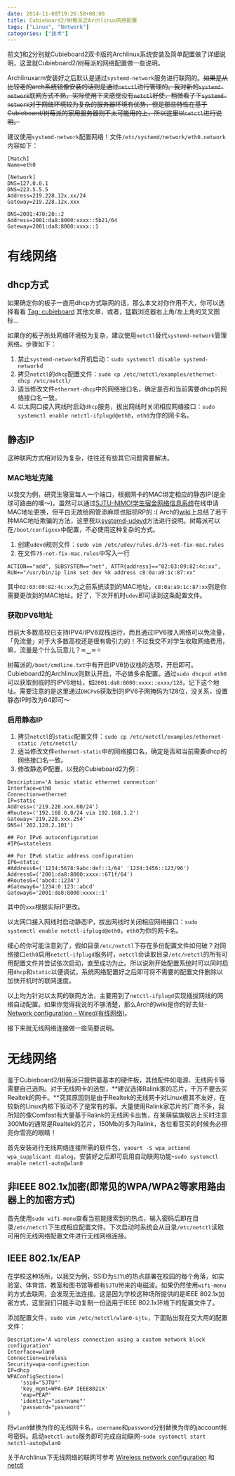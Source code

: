 ```yaml
---
date: 2014-11-08T19:26:58+08:00
title: Cubieboard2/树莓派之Archlinux网络配置
tags: ["Linux", "Network"]
categories: ["技术"]
---
```


前文[1](/posts/2014-11/2014-11-06_15-56-23/)和[2](/posts/2014-11/2014-11-07_17-21-14/)分别就Cubieboard2双卡版的Archlinux系统安装及简单配置做了详细说明，这里就Cubieboard2/树莓派的网络配置做一些说明。

Archlinuxarm安装好之后默认是通过`systemd-network`服务进行联网的。~~如果是从比较老的arch系统镜像安装的话则是通过`netctl`进行管理的。我对新的`systemd-network`联网方式不熟，实际使用下来感觉没有`netctl`好使，稍微看了下`systemd-network`对于网络环境较为复杂的服务器环境有优势，但是那些特性在基于Cubieboard/树莓派的家用服务器则不太可能用的上，所以这里以`netctl`进行说明。~~

建议使用`systemd-network`配置网络！文件`/etc/systemd/network/eth0.network`内容如下：
```
[Match]
Name=eth0

[Network]
DNS=127.0.0.1
DNS=223.5.5.5
Address=219.228.12x.xx/24
Gateway=219.228.12x.xxx

DNS=2001:470:20::2
Address=2001:da8:8000:xxxx::5b21/64
Gateway=2001:da8:8000:xxxx::1
```

# 有线网络  

## dhcp方式  

如果确定你的板子一直用dhcp方式联网的话，那么本文对你作用不大，你可以选择看看 [Tag: cubieboard](http://blog.billryan.me/tags/cubieboard/) 其他文章，或者，猛戳浏览器右上角/左上角的叉叉图标...  

如果你的板子所处网络环境较为复杂，建议使用`netctl`替代`systemd-network`管理网络。步骤如下：  

1. 禁止`systemd-networkd`开机启动：`sudo systemctl disable systemd-networkd`  
2. 拷贝`netctl`的`dhcp`配置文件：`sudo cp /etc/netctl/examples/ethernet-dhcp /etc/netctl/`  
3. 适当修改文件`ethernet-dhcp`中的网络接口名，确定是否和当前需要dhcp的网络接口名一致。  
4. 以太网口接入网线时启动`dhcp`服务，拔出网线时关闭相应网络接口：`sudo systemctl enable netctl-ifplugd@eth0`，`eth0`为你的网卡名。 

## 静态IP  

这种联网方式相对较为复杂，往往还有些其它问题需要解决。  

### MAC地址克隆  

以我交为例，研究生寝室每人一个端口，根据网卡的MAC绑定相应的静态IP(是全球可路由的噢～)。虽然可以通过[SJTU-NIMO!学生宿舍网络信息系统](http://nimo.sjtu.edu.cn)在线申请MAC地址更换，但平白无故给网管添麻烦也挺损RP的 :( Arch的[wiki](https://wiki.archlinux.org/index.php/MAC_address_spoofing)上总结了若干种MAC地址欺骗的方法，这里我以[systemd-udevd](https://wiki.archlinux.org/index.php/MAC_address_spoofing#Method_2:_systemd-udevd)方法进行说明。树莓派可以在`/boot/configxxx`中配置，不必使用这种复杂的方式。

1. 创建`udevd`规则文件：`sudo vim /etc/udev/rules.d/75-net-fix-mac.rules`  
2. 在文件`75-net-fix-mac.rules`中写入一行
```
ACTION=="add", SUBSYSTEM=="net", ATTR{address}=="02:03:09:82:4c:xx", RUN+="/usr/bin/ip link set dev %k address c8:0a:a9:1c:87:xx"
```
其中`02:03:09:82:4c:xx`为之前系统读到的MAC地址，`c8:0a:a9:1c:87:xx`则是你需要更改到的MAC地址。好了，下次开机时`udev`即可读到这条配置文件。

### 获取IPV6地址  

目前大多数高校已支持IPV4/IPV6双栈运行，而且通过IPV6接入网络可以免流量，「免流量」对于大多数高校还是很有吸引力的！不过我交不对学生收取网络费用，嘛，流量是个什么玩意儿？≖‿≖✧ 

树莓派的`/boot/cmdline.txt`中有开启IPV6协议栈的选项，开启即可。Cubieboard2的Archlinux则默认开启，不必做多余配置。通过`sudo dhcpcd eth0`可以获取到临时的IPV6地址，如`2001:da8:8000:xxxx::xxxx/128`，记下这个地址。需要注意的是这里通过`DHCPv6`获取到的IPV6子网掩码为128位，没关系，设置静态IP时改为64即可～  

### 启用静态IP  

1. 拷贝`netctl`的`static`配置文件：`sudo cp /etc/netctl/examples/ethernet-static /etc/netctl/`  
2. 适当修改文件`ethernet-static`中的网络接口名，确定是否和当前需要dhcp的网络接口名一致。  
3. 修改静态IP配置，以我的Cubieboard2为例：
```
Description='A basic static ethernet connection'
Interface=eth0
Connection=ethernet
IP=static
Address=('219.228.xxx.60/24')
#Routes=('192.168.0.0/24 via 192.168.1.2')
Gateway='219.228.xxx.254'
DNS=('202.120.2.101')

## For IPv6 autoconfiguration
#IP6=stateless

## For IPv6 static address configuration
IP6=static
#Address6=('1234:5678:9abc:def::1/64' '1234:3456::123/96')
Address6=('2001:da8:8000:xxxx::671f/64')
#Routes6=('abcd::1234')
#Gateway6='1234:0:123::abcd'
Gateway6='2001:da8:8000:xxxx::1'
```
其中的`xxx`根据实际IP更改。

以太网口接入网线时启动静态IP，拔出网线时关闭相应网络接口：`sudo systemctl enable netctl-ifplugd@eth0`，`eth0`为你的网卡名。 

细心的你可能注意到了，假如目录`/etc/netctl`下存在多份配置文件如何破？对网络接口`eth0`启用`netctl-ifplugd`服务时，`netctl`会读取目录`/etc/netctl`的所有可用配置文件并尝试依次启动，直至成功为止。所以说刚开始配置系统时可以同时启用`dhcp`和`static`以便调试，系统网络配置好之后即可将不需要的配置文件删除以加快开机时的联网速度。

以上均为针对以太网的联网方法，主要用到了`netctl-ifplugd`实现插拔网线的网络自动配置。如果你觉得我说的不够清楚，那么Arch的wiki是你的好去处-[Network configuration - Wired(有线网络)](https://wiki.archlinux.org/index.php/Network_configuration)。

接下来就无线网络连接做一些简要说明。

# 无线网络  

鉴于Cubieboard2/树莓派只提供最基本的硬件板，其他配件如电源、无线网卡等需要自己选购。对于无线网卡的选型，**建议选择Ralink家的芯片，千万不要去买Realtek的网卡。**究其原因则是由于Realtek的无线网卡对Linux极其不友好，在较新的Linux内核下驱动不了是常有的事。大量使用Ralink家芯片的厂商不多，我所知的像Comfast有大量基于Ralink的无线网卡出售，在某萌猫旗舰店上买时注意300Mb的通常是Realtek的芯片，150Mb的多为Ralink，各位看官买的时候务必擦亮你雪亮的眼睛！

首先安装进行无线网络连接所需的软件包，`yaourt -S wpa_actiond wpa_supplicant dialog`，安装好之后即可启用自动联网功能-`sudo systemctl enable netctl-auto@wlan0`

## 非IEEE 802.1x加密(即常见的WPA/WPA2等家用路由器上的加密方式)  

首先使用`sudo wifi-menu`查看当前能搜索到的热点，输入密码后即在目录`/etc/netctl`下生成相应配置文件。下次启动时系统会从目录`/etc/netctl`读取可用的无线网络配置文件进行无线网络连接。

## IEEE 802.1x/EAP  

在学校这种场所，以我交为例，SSID为`SJTU`的热点部署在校园的每个角落，如实验室、体育馆、教室和图书馆等都有`SJTU`带来的电磁波。如果仍然使用`wifi-menu`的方式去联网，会发现无法连接。这是因为学校这种场所提供的是IEEE 802.1x加密方式，这里我们只能手动复制一份适用于IEEE 802.1x环境下的配置文件了。

添加配置文件，`sudo vim /etc/netctl/wlan0-sjtu`，下面贴出我在交大用的配置文件：  
```
Description='A wireless connection using a custom network block configuration'
Interface=wlan0
Connection=wireless
Security=wpa-configsection
IP=dhcp
WPAConfigSection=(
    'ssid="SJTU"'
    'key_mgmt=WPA-EAP IEEE8021X'
    'eap=PEAP'
    'identity="username"'
    'password="password"'
)
```
将`wlan0`替换为你的无线网卡名，`username`和`password`分别替换为你的jaccount帐号密码。启动`netctl-auto`服务即可完成自动联网-`sudo systemctl start netctl-auto@wlan0`

关于Archlinux下无线网络的联网可参考 [Wireless network configuration](https://wiki.archlinux.org/index.php/Wireless_network_configuration) 和 [netctl](https://wiki.archlinux.org/index.php/Netctl)